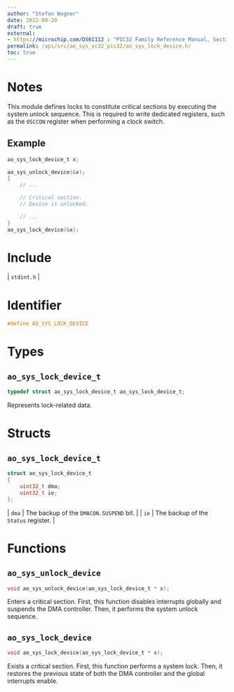 ```yaml
---
author: "Stefan Wagner"
date: 2022-09-20
draft: true
external:
- https://microchip.com/DS61112 : "PIC32 Family Reference Manual, Section 6, Oscillators"
permalink: /api/src/ao_sys_xc32_pic32/ao_sys_lock_device.h/
toc: true
---
```


# Notes

This module defines locks to constitute critical sections by executing the system unlock sequence. This is required to write dedicated registers, such as the `OSCCON` register when performing a clock switch.

## Example

```c
ao_sys_lock_device_t x;

ao_sys_unlock_device(&x);
{
    // ...

    // Critical section.
    // Device is unlocked.

    // ...
}
ao_sys_lock_device(&x);
```

# Include

| `stdint.h` |

# Identifier

```c
#define AO_SYS_LOCK_DEVICE
```

# Types

## `ao_sys_lock_device_t`

```c
typedef struct ao_sys_lock_device_t ao_sys_lock_device_t;
```

Represents lock-related data.

# Structs

## `ao_sys_lock_device_t`

```c
struct ao_sys_lock_device_t
{
    uint32_t dma;
    uint32_t ie;
};
```

| `dma` | The backup of the `DMACON.SUSPEND` bit. |
| `ie` | The backup of the `Status` register. |

# Functions

## `ao_sys_unlock_device`

```c
void ao_sys_unlock_device(ao_sys_lock_device_t * x);
```

Enters a critical section. First, this function disables interrupts globally and suspends the DMA controller. Then, it performs the system unlock sequence.

## `ao_sys_lock_device`

```c
void ao_sys_lock_device(ao_sys_lock_device_t * x);
```

Exists a critical section. First, this function performs a system lock. Then, it restores the previous state of both the DMA controller and the global interrupts enable.
